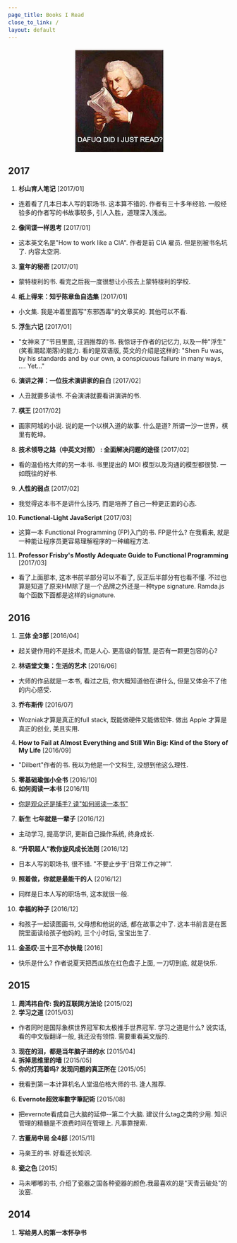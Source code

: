 ```yaml
---
page_title: Books I Read
close_to_link: /
layout: default
---
```


<img src="/assets/images/wtf-read.jpg" style="margin: 1.5em auto !important; max-width: 100%; height: auto; display: block;">

## 2017
1. **杉山育人笔记** [2017/01]
  - 连着看了几本日本人写的职场书. 这本算不错的. 作者有三十多年经验. 一般经验多的作者写的书故事较多, 引人入胜，道理深入浅出。
2. **像间谍一样思考** [2017/01]
  - 这本英文名是"How to work like a CIA". 作者是前 CIA 雇员. 但是别被书名坑了. 内容太空洞.
3. **童年的秘密** [2017/01]
  - 蒙特梭利的书. 看完之后我一度很想让小孩去上蒙特梭利的学校.
4. **纸上得来：知乎陈章鱼自选集** [2017/01]
  - 小文集. 我是冲着里面写"东邪西毒"的文章买的. 其他可以不看.
5. **浮生六记** [2017/01]
  - "女神来了"节目里面, 汪涵推荐的书. 我惊讶于作者的记忆力, 以及一种"浮生"(笑看潮起潮落)的能力. 看的是双语版, 英文的介绍是这样的: "Shen Fu was, by his standards and by our own, a conspicuous failure in many ways, .... Yet..."
6. **演讲之禅：一位技术演讲家的自白** [2017/02]
  - 人丑就要多读书. 不会演讲就要看讲演讲的书.
7. **棋王** [2017/02]
  - 画家阿城的小说. 说的是一个以棋入道的故事. 什么是道? 所谓一沙一世界，棋里有乾坤。
8. **技术领导之路（中英文对照） : 全面解决问题的途径** [2017/02]
  - 看的温伯格大师的另一本书. 书里提出的 MOI 模型以及沟通的模型都很赞. 一如既往的好书.
9. **人性的弱点** [2017/02]
  - 我觉得这本书不是讲什么技巧, 而是培养了自己一种更正面的心态.
10. **Functional-Light JavaScript** [2017/03]
  - 这算一本 Functional Programming (FP)入门的书. FP是什么? 在我看来, 就是一种能让程序员更容易理解程序的一种编程方法.
11. **Professor Frisby's Mostly Adequate Guide to Functional Programming** [2017/03]
  - 看了上面那本, 这本书前半部分可以不看了, 反正后半部分有也看不懂. 不过也算是知道了原来HM除了是一个品牌之外还是一种type signature. Ramda.js每个函数下面都是这样的signature.

## 2016
1. **三体 全3部** [2016/04]
  - 起关键作用的不是技术, 而是人心. 更高级的智慧, 是否有一颗更包容的心?
2. **林语堂文集：生活的艺术** [2016/06]
  - 大师的作品就是一本书, 看过之后, 你大概知道他在讲什么, 但是又体会不了他的内心感受.
3. **乔布斯传** [2016/07]
  - Wozniak才算是真正的full stack, 既能做硬件又能做软件. 做出 Apple 才算是真正的创业, 美且实用.
4. **How to Fail at Almost Everything and Still Win Big: Kind of the Story of My Life** [2016/09]
  - "Dilbert"作者的书. 我以为他是一个文科生, 没想到他这么理性.
5. **零基础瑜伽小全书** [2016/10]
6. **如何阅读一本书** [2016/11]
  - [你是观众还是捕手? 读"如何阅读一本书"](/blog/2016-12-04-how-to-read-a-book.html)
7. **新生 七年就是一辈子** [2016/12]
  - 主动学习, 提高学识, 更新自己操作系统, 终身成长.
8. **“升职超人”教你旋风成长法则** [2016/12]
  - 日本人写的职场书, 很不错. "不要止步于'日常工作之神'".
9. **照着做，你就是最能干的人** [2016/12]
  - 同样是日本人写的职场书, 这本就很一般.
10. **幸福的种子** [2016/12]
  - 和孩子一起读图画书, 父母想和他说的话, 都在故事之中了. 这本书前言是在医院里面读给孩子他妈的, 三个小时后, 宝宝出生了.
11. **金圣叹·三十三不亦快哉** [2016]
  - 快乐是什么? 作者说夏天把西瓜放在红色盘子上面, 一刀切到底, 就是快乐.

## 2015
1. **周鸿祎自传: 我的互联网方法论** [2015/02]
2. **学习之道** [2015/03]
  - 作者同时是国际象棋世界冠军和太极推手世界冠军. 学习之道是什么? 说实话, 看的中文版翻译一般, 我还没有领悟. 需要重看英文版的.
3. **现在的泪，都是当年脑子进的水** [2015/04]
4. **拆掉思维里的墙** [2015/05]
5. **你的灯亮着吗? 发现问题的真正所在** [2015/05]
  - 我看到第一本计算机名人堂温伯格大师的书. 逢人推荐.
6. **Evernote超效率數字筆記術** [2015/08]
  - 把evernote看成自己大脑的延伸--第二个大脑. 建议什么tag之类的少用. 知识管理的精髓是不浪费时间在管理上. 凡事靠搜索.
7. **古董局中局 全4部** [2015/11]
  - 马亲王的书. 好看还长知识.
8. **瓷之色** [2015]
  - 马未嘟嘟的书, 介绍了瓷器之国各种瓷器的颜色.我最喜欢的是"天青云破处"的汝窑.

## 2014
1. **写给男人的第一本怀孕书**
